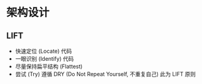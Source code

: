 # 架构设计

## LIFT
* 快速定位 (Locate) 代码
* 一眼识别 (Identify) 代码
* 尽量保持扁平结构 (Flattest)
* 尝试 (Try) 遵循 DRY (Do Not Repeat Yourself, 不重复自己)
此为 LIFT 原则




